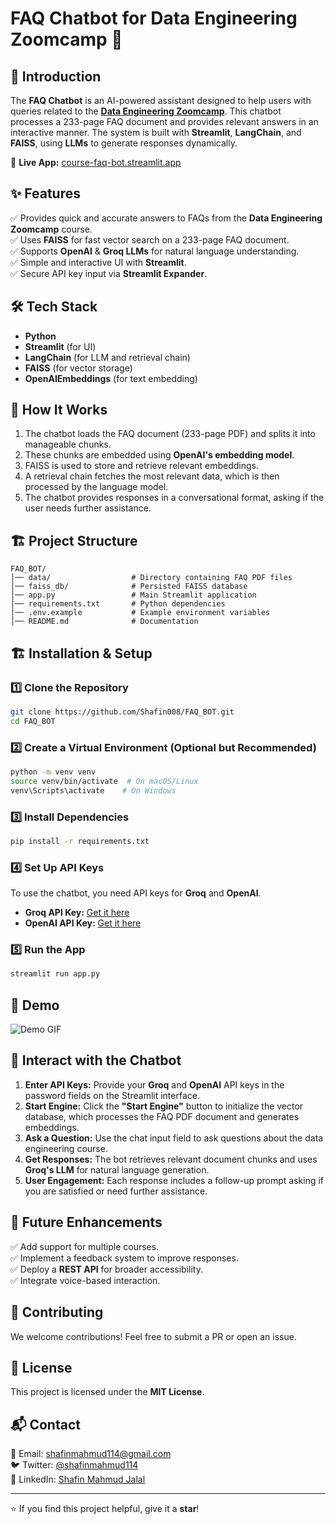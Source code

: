 # FAQ Chatbot for Data Engineering Zoomcamp 🚀

## 📌 Introduction
The **FAQ Chatbot** is an AI-powered assistant designed to help users with queries related to the **[Data Engineering Zoomcamp](https://github.com/DataTalksClub/data-engineering-zoomcamp)**. This chatbot processes a 233-page FAQ document and provides relevant answers in an interactive manner. The system is built with **Streamlit**, **LangChain**, and **FAISS**, using **LLMs** to generate responses dynamically.

🔗 **Live App:** [course-faq-bot.streamlit.app](https://course-faq-bot.streamlit.app/)

## ✨ Features
✅ Provides quick and accurate answers to FAQs from the **Data Engineering Zoomcamp** course.\
✅ Uses **FAISS** for fast vector search on a 233-page FAQ document.\
✅ Supports **OpenAI** & **Groq LLMs** for natural language understanding.\
✅ Simple and interactive UI with **Streamlit**.\
✅ Secure API key input via **Streamlit Expander**.

## 🛠️ Tech Stack
- **Python**  
- **Streamlit** (for UI)  
- **LangChain** (for LLM and retrieval chain)  
- **FAISS** (for vector storage)  
- **OpenAIEmbeddings** (for text embedding)  

## 🚀 How It Works
1. The chatbot loads the FAQ document (233-page PDF) and splits it into manageable chunks.
2. These chunks are embedded using **OpenAI's embedding model**.
3. FAISS is used to store and retrieve relevant embeddings.
4. A retrieval chain fetches the most relevant data, which is then processed by the language model.
5. The chatbot provides responses in a conversational format, asking if the user needs further assistance.

## 🏗️ Project Structure
```
FAQ_BOT/
│── data/                  # Directory containing FAQ PDF files
│── faiss_db/              # Persisted FAISS database
│── app.py                 # Main Streamlit application
│── requirements.txt       # Python dependencies
│── .env.example           # Example environment variables
│── README.md              # Documentation
```

## 🏗️ Installation & Setup
### 1️⃣ Clone the Repository
```bash
git clone https://github.com/Shafin008/FAQ_BOT.git
cd FAQ_BOT
```

### 2️⃣ Create a Virtual Environment (Optional but Recommended)
```bash
python -m venv venv
source venv/bin/activate  # On macOS/Linux
venv\Scripts\activate    # On Windows
```

### 3️⃣ Install Dependencies
```bash
pip install -r requirements.txt
```

### 4️⃣ Set Up API Keys
To use the chatbot, you need API keys for **Groq** and **OpenAI**.

- **Groq API Key:** [Get it here](https://console.groq.com/keys)
- **OpenAI API Key:** [Get it here](https://platform.openai.com/account/api-keys)

### 5️⃣ Run the App
```bash
streamlit run app.py
```

## 🎥 Demo

![Demo GIF](https://your-demo-gif-link.com)

## 🤖 Interact with the Chatbot
1. **Enter API Keys:** Provide your **Groq** and **OpenAI** API keys in the password fields on the Streamlit interface.
2. **Start Engine:** Click the **"Start Engine"** button to initialize the vector database, which processes the FAQ PDF document and generates embeddings.
3. **Ask a Question:** Use the chat input field to ask questions about the data engineering course.
4. **Get Responses:** The bot retrieves relevant document chunks and uses **Groq's LLM** for natural language generation.
5. **User Engagement:** Each response includes a follow-up prompt asking if you are satisfied or need further assistance.

## 🔮 Future Enhancements
✅ Add support for multiple courses.\
✅ Implement a feedback system to improve responses.\
✅ Deploy a **REST API** for broader accessibility.\
✅ Integrate voice-based interaction.

## 🤝 Contributing
We welcome contributions! Feel free to submit a PR or open an issue.

## 📜 License
This project is licensed under the **MIT License**.

## 📬 Contact
📧 Email: [shafinmahmud114@gmail.com](mailto:shafinmahmud114@gmail.com)  
🐦 Twitter: [@shafinmahmud114](https://x.com/shafinmahmud114)  
💼 LinkedIn: [Shafin Mahmud Jalal](https://www.linkedin.com/in/shafin-mahmud-jalal-8a76b3143/)

---

⭐ If you find this project helpful, give it a **star**!

